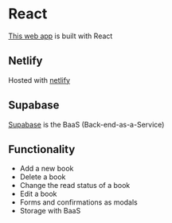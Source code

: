 # React

[This web app](https://timsbooks.netlify.app/) is built with React

## Netlify

Hosted with [netlify](https://www.netlify.com/)

## Supabase

[Supabase](https://supabase.com/) is the BaaS (Back-end-as-a-Service)

## Functionality

* Add a new book
* Delete a book
* Change the read status of a book
* Edit a book
* Forms and confirmations as modals
* Storage with BaaS
